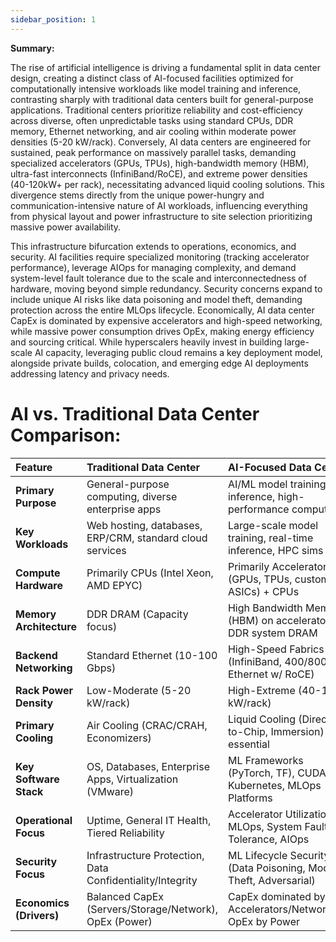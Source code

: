 ```yaml
---
sidebar_position: 1
---
```


**Summary:**

The rise of artificial intelligence is driving a fundamental split in data center design, creating a distinct class of AI-focused facilities optimized for computationally intensive workloads like model training and inference, contrasting sharply with traditional data centers built for general-purpose applications. Traditional centers prioritize reliability and cost-efficiency across diverse, often unpredictable tasks using standard CPUs, DDR memory, Ethernet networking, and air cooling within moderate power densities (5-20 kW/rack). Conversely, AI data centers are engineered for sustained, peak performance on massively parallel tasks, demanding specialized accelerators (GPUs, TPUs), high-bandwidth memory (HBM), ultra-fast interconnects (InfiniBand/RoCE), and extreme power densities (40-120kW+ per rack), necessitating advanced liquid cooling solutions. This divergence stems directly from the unique power-hungry and communication-intensive nature of AI workloads, influencing everything from physical layout and power infrastructure to site selection prioritizing massive power availability.

This infrastructure bifurcation extends to operations, economics, and security. AI facilities require specialized monitoring (tracking accelerator performance), leverage AIOps for managing complexity, and demand system-level fault tolerance due to the scale and interconnectedness of hardware, moving beyond simple redundancy. Security concerns expand to include unique AI risks like data poisoning and model theft, demanding protection across the entire MLOps lifecycle. Economically, AI data center CapEx is dominated by expensive accelerators and high-speed networking, while massive power consumption drives OpEx, making energy efficiency and sourcing critical. While hyperscalers heavily invest in building large-scale AI capacity, leveraging public cloud remains a key deployment model, alongside private builds, colocation, and emerging edge AI deployments addressing latency and privacy needs.

# **AI vs. Traditional Data Center Comparison:**

| Feature | Traditional Data Center | AI-Focused Data Center |
| :---- | :---- | :---- |
| **Primary Purpose** | General-purpose computing, diverse enterprise apps | AI/ML model training & inference, high-performance compute |
| **Key Workloads** | Web hosting, databases, ERP/CRM, standard cloud services | Large-scale model training, real-time inference, HPC sims |
| **Compute Hardware** | Primarily CPUs (Intel Xeon, AMD EPYC) | Primarily Accelerators (GPUs, TPUs, custom ASICs) \+ CPUs |
| **Memory Architecture** | DDR DRAM (Capacity focus) | High Bandwidth Memory (HBM) on accelerators \+ DDR system DRAM |
| **Backend Networking** | Standard Ethernet (10-100 Gbps) | High-Speed Fabrics (InfiniBand, 400/800G+ Ethernet w/ RoCE) |
| **Rack Power Density** | Low-Moderate (5-20 kW/rack) | High-Extreme (40-120+ kW/rack) |
| **Primary Cooling** | Air Cooling (CRAC/CRAH, Economizers) | Liquid Cooling (Direct-to-Chip, Immersion) essential |
| **Key Software Stack** | OS, Databases, Enterprise Apps, Virtualization (VMware) | ML Frameworks (PyTorch, TF), CUDA, Kubernetes, MLOps Platforms |
| **Operational Focus** | Uptime, General IT Health, Tiered Reliability | Accelerator Utilization, MLOps, System Fault Tolerance, AIOps |
| **Security Focus** | Infrastructure Protection, Data Confidentiality/Integrity | ML Lifecycle Security (Data Poisoning, Model Theft, Adversarial) |
| **Economics (Drivers)** | Balanced CapEx (Servers/Storage/Network), OpEx (Power) | CapEx dominated by Accelerators/Networking, OpEx by Power |